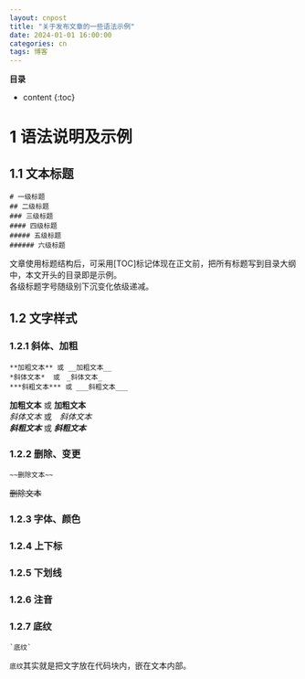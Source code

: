 ```yaml
---
layout: cnpost
title: "关于发布文章的一些语法示例"
date: 2024-01-01 16:00:00
categories: cn
tags: 博客
---
```


__目录__

* content
{:toc}


# 1 语法说明及示例

## 1.1 文本标题

    # 一级标题
    ## 二级标题
    ### 三级标题
    #### 四级标题
    ##### 五级标题
    ###### 六级标题

文章使用标题结构后，可采用[TOC]标记体现在正文前，把所有标题写到目录大纲中，本文开头的目录即是示例。<br>
各级标题字号随级别下沉变化依级递减。

## 1.2 文字样式

### 1.2.1 斜体、加粗

    **加粗文本** 或 __加粗文本__
    *斜体文本*  或　_斜体文本_
    ***斜粗文本*** 或 ___斜粗文本___

**加粗文本** 或 __加粗文本__<br>
*斜体文本*  或　_斜体文本_<br>
***斜粗文本*** 或 ___斜粗文本___<br>


### 1.2.2 删除、变更

    ~~删除文本~~
~~删除文本~~

### 1.2.3 字体、颜色

### 1.2.4 上下标

### 1.2.5 下划线

### 1.2.6 注音

### 1.2.7 底纹

    `底纹`
`底纹`其实就是把文字放在代码块内，嵌在文本内部。